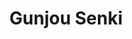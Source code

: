 --- 
title: "Gunjou Senki"
publishdate: "2019-9-19T16:48:46+02:00"
src: "https://365manga.net/manga/gunjou-senki"
image: "https://data.365manga.net/images/thumbnails/1803-gunjou-senki.jpg"
description: "High-schooler Nishino Aoi is a history nut who's in the archery class at his school. Due to his skill in archery, he sometimes thinks that he's more suited to the Sengoku period of Japan. If he lived then, he imagines he might even have a girl like his clubmate Seno-san as his wife. As it is, Seno-san is his friend and the girlfriend of his childhood friend Kouta. When a…"
---